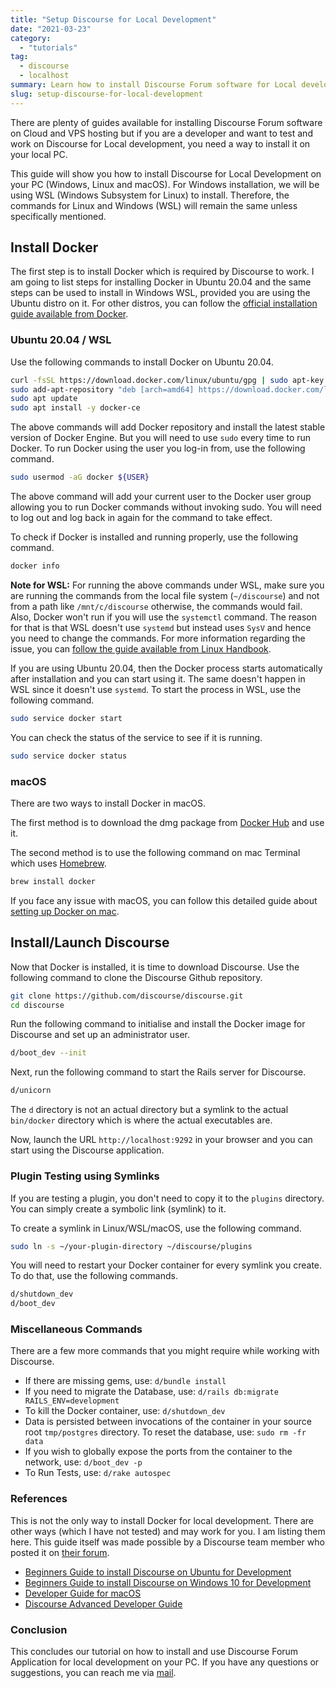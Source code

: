 ```yaml
---
title: "Setup Discourse for Local Development"
date: "2021-03-23"
category:
  - "tutorials"
tag:
  - discourse
  - localhost
summary: Learn how to install Discourse Forum software for Local development.
slug: setup-discourse-for-local-development
---
```


There are plenty of guides available for installing Discourse Forum software on Cloud and VPS hosting but if you are a developer and want to test and work on Discourse for Local development, you need a way to install it on your local PC.

This guide will show you how to install Discourse for Local Development on your PC (Windows, Linux and macOS). For Windows installation, we will be using WSL (Windows Subsystem for Linux) to install. Therefore, the commands for Linux and Windows (WSL) will remain the same unless specifically mentioned.

## Install Docker

The first step is to install Docker which is required by Discourse to work. I am going to list steps for installing Docker in Ubuntu 20.04 and the same steps can be used to install in Windows WSL, provided you are using the Ubuntu distro on it. For other distros, you can follow the [official installation guide available from Docker](https://docs.docker.com/engine/install/).

### Ubuntu 20.04 / WSL

Use the following commands to install Docker on Ubuntu 20.04.

```bash
curl -fsSL https://download.docker.com/linux/ubuntu/gpg | sudo apt-key add -
sudo add-apt-repository "deb [arch=amd64] https://download.docker.com/linux/ubuntu $(lsb_release -cs) stable"
sudo apt update
sudo apt install -y docker-ce
```

The above commands will add Docker repository and install the latest stable version of Docker Engine. But you will need to use `sudo` every time to run Docker. To run Docker using the user you log-in from, use the following command.

```bash
sudo usermod -aG docker ${USER}
```

The above command will add your current user to the Docker user group allowing you to run Docker commands without invoking sudo. You will need to log out and log back in again for the command to take effect.

To check if Docker is installed and running properly, use the following command.

```bash
docker info
```

**Note for WSL:** For running the above commands under WSL, make sure you are running the commands from the local file system (`~/discourse`) and not from a path like `/mnt/c/discourse` otherwise, the commands would fail. Also, Docker won't run if you will use the `systemctl` command. The reason for that is that WSL doesn't use `systemd` but instead uses `SysV` and hence you need to change the commands. For more information regarding the issue, you can [follow the guide available from Linux Handbook](https://linuxhandbook.com/system-has-not-been-booted-with-systemd/).

If you are using Ubuntu 20.04, then the Docker process starts automatically after installation and you can start using it. The same doesn't happen in WSL since it doesn't use `systemd`. To start the process in WSL, use the following command.

```bash
sudo service docker start
```

You can check the status of the service to see if it is running.

```bash
sudo service docker status
```

### macOS

There are two ways to install Docker in macOS.

The first method is to download the dmg package from [Docker Hub](https://hub.docker.com/editions/community/docker-ce-desktop-mac/) and use it.

The second method is to use the following command on mac Terminal which uses [Homebrew](https://brew.sh/).

```bash
brew install docker
```

If you face any issue with macOS, you can follow this detailed guide about [setting up Docker on mac](https://medium.com/crowdbotics/a-complete-one-by-one-guide-to-install-docker-on-your-mac-os-using-homebrew-e818eb4cfc3).

## Install/Launch Discourse

Now that Docker is installed, it is time to download Discourse. Use the following command to clone the Discourse Github repository.

```bash
git clone https://github.com/discourse/discourse.git
cd discourse
```

Run the following command to initialise and install the Docker image for Discourse and set up an administrator user.

```bash
d/boot_dev --init
```

Next, run the following command to start the Rails server for Discourse.

```bash
d/unicorn
```

The `d` directory is not an actual directory but a symlink to the actual `bin/docker` directory which is where the actual executables are.

Now, launch the URL `http://localhost:9292` in your browser and you can start using the Discourse application.

### Plugin Testing using Symlinks

If you are testing a plugin, you don't need to copy it to the `plugins` directory. You can simply create a symbolic link (symlink) to it.

To create a symlink in Linux/WSL/macOS, use the following command.

```bash
sudo ln -s ~/your-plugin-directory ~/discourse/plugins
```

You will need to restart your Docker container for every symlink you create. To do that, use the following commands.

```bash
d/shutdown_dev
d/boot_dev
```

### Miscellaneous Commands

There are a few more commands that you might require while working with Discourse.

- If there are missing gems, use: `d/bundle install`
- If you need to migrate the Database, use: `d/rails db:migrate RAILS_ENV=development`
- To kill the Docker container, use: `d/shutdown_dev`
- Data is persisted between invocations of the container in your source root `tmp/postgres` directory. To reset the database, use: `sudo rm -fr data`
- If you wish to globally expose the ports from the container to the network, use: `d/boot_dev -p`
- To Run Tests, use: `d/rake autospec`

### References

This is not the only way to install Docker for local development. There are other ways (which I have not tested) and may work for you. I am listing them here. This guide itself was made possible by a Discourse team member who posted it on [their forum](https://meta.discourse.org/t/beginners-guide-to-install-discourse-for-development-using-docker/102009).

- [Beginners Guide to install Discourse on Ubuntu for Development](https://meta.discourse.org/t/beginners-guide-to-install-discourse-on-ubuntu-for-development/14727)
- [Beginners Guide to install Discourse on Windows 10 for Development](https://meta.discourse.org/t/beginners-guide-to-install-discourse-on-windows-10-for-development/75149)
- [Developer Guide for macOS](https://github.com/discourse/discourse/blob/master/docs/DEVELOPMENT-OSX-NATIVE.md)
- [Discourse Advanced Developer Guide](https://github.com/discourse/discourse/blob/master/docs/DEVELOPER-ADVANCED.md)

### Conclusion

This concludes our tutorial on how to install and use Discourse Forum Application for local development on your PC. If you have any questions or suggestions, you can reach me via [mail](mailto:navjot@nspeaks.com).
